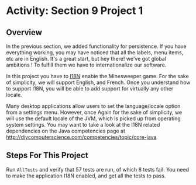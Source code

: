 <h1>Activity: Section 9 Project 1</h1>

<h2>Overview</h2>

In the previous section, we added functionality for persistence. If you have everything working, you may have noticed that all the labels, menu items, etc are in English. It's a great start, but hey there! we've got global ambitions ! To fulfill them we have to internationalize our software.

In this project you have to [I18N](http://en.wikipedia.org/wiki/Internationalization_and_localization) enable the Minesweeper game. For the sake of simplicity, we will support English, and French. Once you understand how to support I18N, you will be able to add support for virtually any other locale. 

Many desktop applications allow users to set the language/locale option from a settings menu. However, once Again for the sake of simplicity, we will use the default locale of the JVM, which is picked up from operating system settings. You may want to take a look at the I18N related dependencies on the Java competencies page at http://diycomputerscience.com/competencies/topic/core-java

<h2>Steps For This Project</h2>

Run ```AllTests``` and verify that 57 tests are run, of which 8 tests fail. You need to make the application I18N enabled, and get all the tests to pass.



